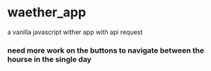 # waether_app
a vanilla javascript wither app with api request
### need more work on the buttons to navigate between the hourse in the single day
